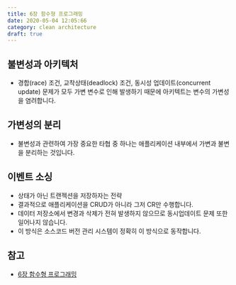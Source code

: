 ```yaml
---
title: 6장 함수형 프로그래밍
date: 2020-05-04 12:05:66
category: clean architecture
draft: true
---
```


## 불변성과 아키텍처

- 경합(race) 조건, 교착상태(deadlock) 조건, 동시성 업데이트(concurrent update) 문제가 모두 가변 변수로 인해 발생하기 때문에 아키텍트는 변수의 가변성을 염려합니다.

## 가변성의 분리

- 불변성과 관련하여 가장 중요한 타협 중 하나는 애플리케이션 내부에서 가변과 불변을 분리하는 것입니다.

## 이벤트 소싱

- 상태가 아닌 트랜젝션을 저장하자는 전략
- 결과적으로 애플리케이션을 CRUD가 아니라 그저 CR만 수행합니다.
- 데이터 저장소에서 변경과 삭제가 전혀 발생하지 않으므로 동시업데이트 문제 또한 일어나지 않습니다.
- 이 방식은 소스코드 버전 관리 시스템이 정확히 이 방식으로 동작합니다.

## 참고

- [6장 함수형 프로그래밍](https://peter-cho.gitbook.io/book/11/clean-architecture/3)
